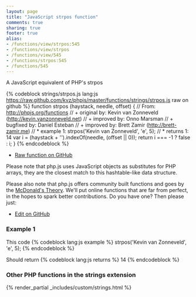 ```yaml
---
layout: page
title: "JavaScript strpos function"
comments: true
sharing: true
footer: true
alias:
- /functions/view/strpos:545
- /functions/view/strpos
- /functions/view/545
- /functions/strpos:545
- /functions/545
---
```

<!-- Generated by Rakefile:build -->
A JavaScript equivalent of PHP's strpos

{% codeblock strings/strpos.js lang:js https://raw.github.com/kvz/phpjs/master/functions/strings/strpos.js raw on github %}
function strpos (haystack, needle, offset) {
  // From: http://phpjs.org/functions
  // +   original by: Kevin van Zonneveld (http://kevin.vanzonneveld.net)
  // +   improved by: Onno Marsman
  // +   bugfixed by: Daniel Esteban
  // +   improved by: Brett Zamir (http://brett-zamir.me)
  // *     example 1: strpos('Kevin van Zonneveld', 'e', 5);
  // *     returns 1: 14
  var i = (haystack + '').indexOf(needle, (offset || 0));
  return i === -1 ? false : i;
}
{% endcodeblock %}

 - [Raw function on GitHub](https://github.com/kvz/phpjs/blob/master/functions/strings/strpos.js)

Please note that php.js uses JavaScript objects as substitutes for PHP arrays, they are 
the closest match to this hashtable-like data structure. 

Please also note that php.js offers community built functions and goes by the 
[McDonald's Theory](https://medium.com/what-i-learned-building/9216e1c9da7d). We'll put online 
functions that are far from perfect, in the hopes to spark better contributions. 
Do you have one? Then please just: 

 - [Edit on GitHub](https://github.com/kvz/phpjs/edit/master/functions/strings/strpos.js)

### Example 1
This code
{% codeblock lang:js example %}
strpos('Kevin van Zonneveld', 'e', 5);
{% endcodeblock %}

Should return
{% codeblock lang:js returns %}
14
{% endcodeblock %}


### Other PHP functions in the strings extension
{% render_partial _includes/custom/strings.html %}
